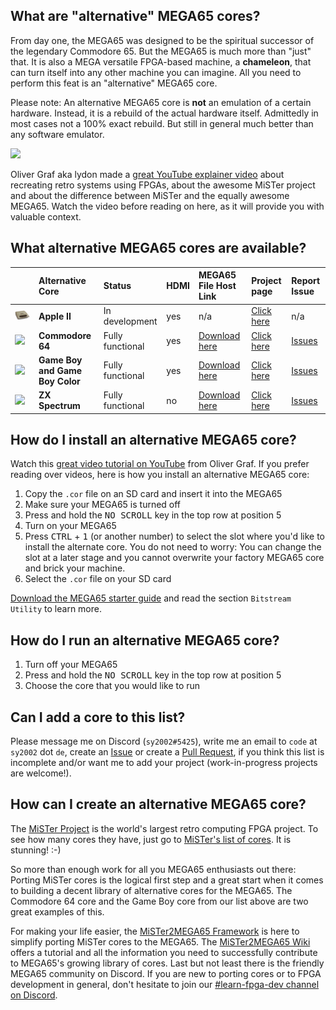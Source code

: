 ## What are "alternative" MEGA65 cores?

From day one, the MEGA65 was designed to be the spiritual successor of the legendary Commodore 65.
But the MEGA65 is much more than "just" that. It is also a MEGA versatile FPGA-based machine, a **chameleon**, that can turn itself into
any other machine you can imagine. All you need to perform this feat is an "alternative" MEGA65 core.

Please note: An alternative MEGA65 core is **not** an emulation of a certain hardware. Instead, it is a rebuild of the actual hardware itself.
Admittedly in most cases not a 100% exact rebuild. But still in general much better than any software emulator.

<img src="https://raw.githubusercontent.com/sy2002/m65cores/gh-pages/doc/retro.png">

Oliver Graf aka lydon made a [great YouTube explainer video](https://youtu.be/9Ib7z64z9N4) about recreating retro systems using FPGAs,
about the awesome MiSTer project and about the difference between MiSTer and the equally awesome MEGA65. Watch the video
before reading on here, as it will provide you with valuable context.

## What alternative MEGA65 cores are available?

|                             |Alternative Core             |Status            |HDMI |MEGA65 File Host Link |Project page|Report Issue
|:----------------------------|:----------------------------|:-----------------|:----|:---------------------|:-----------|:------------
| <img src="https://raw.githubusercontent.com/sy2002/m65cores/gh-pages/doc/appleII.jpg" width="200">                      | **Apple II**                | In development   | yes | n/a | [Click here](https://github.com/lydon42/Apple-II_MEGA65) | n/a
| <img src="https://raw.githubusercontent.com/MJoergen/C64MEGA65/master/doc/c64.jpg" width="200">                       | **Commodore 64**                | Fully functional   | yes | [Download here](https://files.mega65.org?id=896a012f-59e4-456c-b91f-7e989b958241) | [Click here](https://github.com/MJoergen/C64MEGA65) | [Issues](https://github.com/MJoergen/C64MEGA65/issues)
| <img src="https://raw.githubusercontent.com/sy2002/gbc4mega65/master/doc/gb-and-gbc.jpg" width="200">                 | **Game Boy and Game Boy Color** | Fully functional | yes | [Download here](https://files.mega65.org?id=03b68172-d6ff-49f0-971e-15bea2c6ad9a) | [Click here](https://github.com/sy2002/gbc4mega65/) | [Issues](https://github.com/sy2002/gbc4mega65/issues)
| <img src="https://raw.githubusercontent.com/sy2002/zxuno4mega65/master/doc/wiki/assets/ZXSpectrum48k.jpg" width="200">| **ZX Spectrum**                 | Fully functional | no  | [Download here](https://files.mega65.org?id=bdaeb7e0-9fc8-4185-99de-104d01229f27) | [Click here](https://github.com/sy2002/zxuno4mega65) | [Issues](https://github.com/sy2002/zxuno4mega65/issues)

## How do I install an alternative MEGA65 core?

Watch this [great video tutorial on YouTube](https://youtu.be/6ZcUFY77o3A) from Oliver Graf.
If you prefer reading over videos, here is how you install an alternative MEGA65 core:

1. Copy the `.cor` file on an SD card and insert it into the MEGA65
2. Make sure your MEGA65 is turned off
3. Press and hold the <kbd>NO SCROLL</kbd> key in the top row at position 5
4. Turn on your MEGA65
5. Press <kbd>CTRL</kbd> + <kbd>1</kbd> (or another number) to select the slot where you'd like to install the alternate core.
   You do not need to worry: You can change the slot at a later stage and you cannot overwrite your factory MEGA65 core and brick your machine.
6. Select the `.cor` file on your SD card

[Download the MEGA65 starter guide](https://files.mega65.org/news/MEGA65-Starter-Guide.pdf) and read the section `Bitstream Utility` to learn more.

## How do I run an alternative MEGA65 core?

1. Turn off your MEGA65
2. Press and hold the <kbd>NO SCROLL</kbd> key in the top row at position 5
3. Choose the core that you would like to run

## Can I add a core to this list?

Please message me on Discord (`sy2002#5425`), write me an email to `code` at `sy2002` dot `de`,
create an [Issue](https://github.com/sy2002/m65cores/issues) or create a [Pull Request](https://github.com/sy2002/m65cores/pulls),
if you think this list is incomplete and/or want me to add your project (work-in-progress projects are welcome!).

## How can I create an alternative MEGA65 core?

The [MiSTer Project](https://github.com/MiSTer-devel/Wiki_MiSTer/wiki) is the world's largest retro computing FPGA project. To see how many cores
they have, just go to [MiSTer's list of cores](https://github.com/MiSTer-devel/Wiki_MiSTer/wiki/Cores). It is stunning! :-)

So more than enough work for all you MEGA65 enthusiasts out there: Porting MiSTer cores is the logical first step and a great start when it comes
to building a decent library of alternative cores for the MEGA65. The Commodore 64 core and the Game Boy core from our list above are two great
examples of this.

For making your life easier, the [MiSTer2MEGA65 Framework](https://github.com/sy2002/MiSTer2MEGA65) is here to simplify porting MiSTer cores to the MEGA65.
The [MiSTer2MEGA65 Wiki](https://github.com/sy2002/MiSTer2MEGA65/wiki) offers a tutorial and all the information you need to successfully contribute
to MEGA65's growing library of cores. Last but not least there is the friendly MEGA65 community on Discord. If you are new to porting cores or
to FPGA development in general, don't hesitate to join our [#learn-fpga-dev channel on Discord](https://discord.com/channels/719326990221574164/1057791653517209601).
